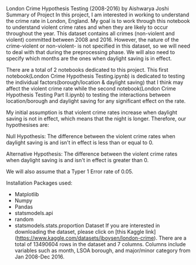 London Crime Hypothesis Testing (2008-2016)
by Aishwarya Joshi
Summary of Project
In this project, I am interested in working to understand the crime rate in London, England. My goal is to work through this notebook to understand violent crime rates and when they are likely to occur throughout the year. This dataset contains all crimes (non-violent and violent) committed between 2008 and 2016. However, the nature of the crime-violent or non-violent- is not specified in this dataset, so we will need to deal with that during the preprocessing phase. We will also need to specify which months are the ones when daylight saving is in effect.

There are a total of 2 notebooks dedicated to this project. This first notebook(London Crime Hypothesis Testing.ipynb) is dedicated to testing the individual factors(borough/location & daylight saving) that I think may affect the violent crime rate while the second notebook(London Crime Hypothesis Testing Part II.ipynb) to testing the interactions between location/borough and daylight saving for any significant effect on the rate.

My initial assumption is that violent crime rates increase when daylight saving is not in effect, which means that the night is longer. Therefore, our hypothesises are:

Null Hypothesis: The difference between the violent crime rates when daylight saving is and isn't in effect is less than or equal to 0.

Alternative Hypothesis: The difference between the violent crime rates when daylight saving is and isn't in effect is greater than 0.

We will also assume that a Typer 1 Error rate of 0.05.

Installation
Packages used:
* Matplotlib
* Numpy
* Pandas
* statsmodels.api
* random
* statsmodels.stats.proportion
Dataset
If you are interested in downloading the dataset, please click on [this Kaggle link] (https://www.kaggle.com/datasets/jboysen/london-crime). There are a total of 13490604 rows in the dataset and 7 columns. Columns include variables such as month, LSOA borough, and major/minor category from Jan 2008-Dec 2016.
